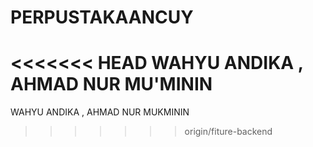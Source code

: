 # PERPUSTAKAANCUY
<<<<<<< HEAD
WAHYU ANDIKA , AHMAD NUR MU'MININ
=======
WAHYU ANDIKA , AHMAD NUR MUKMININ
>>>>>>> origin/fiture-backend

